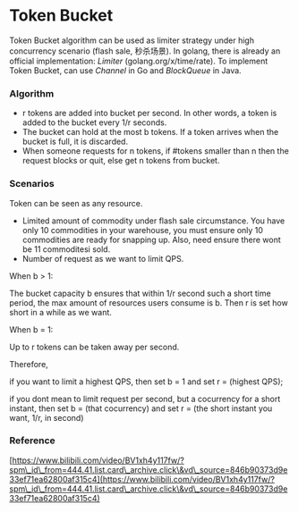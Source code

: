 # Token Bucket

Token Bucket algorithm can be used as limiter strategy under high concurrency scenario (flash sale, 秒杀场景). In golang, there is already an official implementation: _Limiter_ (golang.org/x/time/rate). To implement Token Bucket, can use _Channel_ in Go and _BlockQueue_ in Java.

### Algorithm

* r tokens are added into bucket per second. In other words, a token is added to the bucket every 1/r seconds.
* The bucket can hold at the most b tokens. If a token arrives when the bucket is full, it is discarded.
* When someone requests for n tokens, if #tokens smaller than n then the request blocks or quit, else get n tokens from bucket.&#x20;

### Scenarios

Token can be seen as any resource.&#x20;

* Limited amount of commodity under flash sale circumstance. You have only 10 commodities in your warehouse, you must ensure only 10 commodities are ready for snapping up. Also, need ensure there wont be 11 commoditesi sold.
* Number of request as we want to limit QPS.

When b > 1:

The bucket capacity b ensures that within 1/r second such a short time period, the max amount of resources users consume is b. Then r is set how short in a while as we want.

When b = 1:

Up to r tokens can be taken away per second.

Therefore,&#x20;

if you want to limit a highest QPS, then set b = 1 and set r = (highest QPS);

if you dont mean to limit request per second, but a cocurrency for a short instant, then set b = (that cocurrency) and set r = (the short instant you want, 1/r, in second)

### Reference

[https://www.bilibili.com/video/BV1xh4y117fw/?spm\_id\_from=444.41.list.card\_archive.click\&vd\_source=846b90373d9e33ef71ea62800af315c4](https://www.bilibili.com/video/BV1xh4y117fw/?spm\_id\_from=444.41.list.card\_archive.click\&vd\_source=846b90373d9e33ef71ea62800af315c4)
